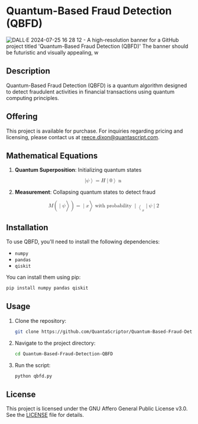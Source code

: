 # Quantum-Based Fraud Detection (QBFD)
![DALL·E 2024-07-25 16 28 12 - A high-resolution banner for a GitHub project titled 'Quantum-Based Fraud Detection (QBFD)'  The banner should be futuristic and visually appealing, w](https://github.com/user-attachments/assets/dba65692-e726-4d77-a9bb-679dc2e48d1b)

## Description
Quantum-Based Fraud Detection (QBFD) is a quantum algorithm designed to detect fraudulent activities in financial transactions using quantum computing principles.

## Offering
This project is available for purchase. For inquiries regarding pricing and licensing, please contact us at [reece.dixon@quantascript.com](mailto:reece.dixon@quantascript.com).

## Mathematical Equations

1. **Quantum Superposition**: Initializing quantum states

   <p align="center">
   <math xmlns="http://www.w3.org/1998/Math/MathML">
     <mrow>
       <mo>|</mo>
       <mi>ψ</mi>
       <mo>⟩</mo>
       <mo>=</mo>
       <mi>H</mi>
       <mo>|</mo>
       <mn>0</mn>
       <mo>⟩</mo>
       <msup>
         <mo>n</mo>
       </msup>
     </mrow>
   </math>
   </p>

2. **Measurement**: Collapsing quantum states to detect fraud

   <p align="center">
   <math xmlns="http://www.w3.org/1998/Math/MathML">
     <mrow>
       <mi>M</mi>
       <mo>(</mo>
       <mo>|</mo>
       <mi>ψ</mi>
       <mo>⟩</mo>
       <mo>)</mo>
       <mo>=</mo>
       <mo>|</mo>
       <mi>x</mi>
       <mo>⟩</mo>
       <mo>with probability</mo>
       <mo>|</mo>
       <mrow>
         <msub>
           <mo>⟨</mo>
           <mi>x</mi>
         </msub>
         <mo>|</mo>
         <mi>ψ</mi>
       </mrow>
       <mo>|</mo>
       <msup>
         <mn>2</mn>
       </msup>
     </mrow>
   </math>
   </p>

## Installation
To use QBFD, you'll need to install the following dependencies:
- `numpy`
- `pandas`
- `qiskit`

You can install them using pip:
```bash
pip install numpy pandas qiskit
```

## Usage
1. Clone the repository:
   ```bash
   git clone https://github.com/QuantaScriptor/Quantum-Based-Fraud-Detection-QBFD.git
   ```
2. Navigate to the project directory:
   ```bash
   cd Quantum-Based-Fraud-Detection-QBFD
   ```
3. Run the script:
   ```bash
   python qbfd.py
   ```

## License
This project is licensed under the GNU Affero General Public License v3.0. See the [LICENSE](LICENSE) file for details.
